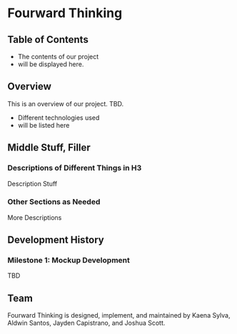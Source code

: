 # Fourward Thinking

## Table of Contents
* The contents of our project
* will be displayed here.

## Overview

This is an overview of our project. TBD.

* Different technologies used
* will be listed here

## Middle Stuff, Filler

### Descriptions of Different Things in H3

Description Stuff

### Other Sections as Needed

More Descriptions

## Development History

### Milestone 1: Mockup Development

TBD

## Team
Fourward Thinking is designed, implement, and maintained by Kaena Sylva, Aldwin Santos, Jayden Capistrano, and Joshua Scott.
